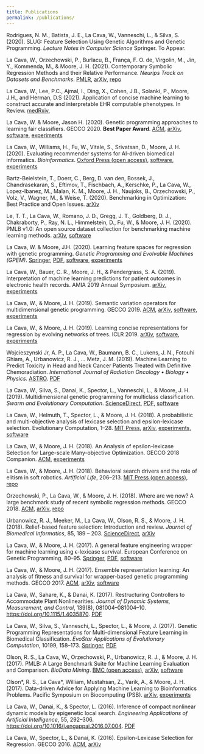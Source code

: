 ```yaml
---
title: Publications
permalink: /publications/
---
```

Rodrigues, N. M., Batista, J. E., La Cava, W., Vanneschi, L., & Silva, S. (2020). SLUG: Feature Selection Using Genetic Algorithms and Genetic Programming. 
*Lecture Notes in Computer Science*
Springer. 
To Appear. 

La Cava, W., Orzechowski, P., Burlacu, B., França, F. O. de, Virgolin, M., Jin, Y., Kommenda, M., & Moore, J. H. (2021). 
Contemporary Symbolic Regression Methods and their Relative Performance. 
*Neurips Track on Datasets and Benchmarks*.
[PMLR](https://datasets-benchmarks-proceedings.neurips.cc/paper/2021/hash/c0c7c76d30bd3dcaefc96f40275bdc0a-Abstract-round1.html),
[arXiv](https://arxiv.org/abs/2107.14351),
[repo](https://github.com/EpistasisLab/srbench)

La Cava, W., Lee, P.C., Ajmal, I., Ding, X., Cohen, J.B., Solanki, P., Moore, J.H., and Herman, D.S (2021). 
Application of concise machine learning to construct accurate and interpretable EHR computable phenotypes.
In Review. 
[medRxiv](https://www.medrxiv.org/content/10.1101/2020.12.12.20248005v2),

La Cava, W. & Moore, Jason H. (2020).
Genetic programming approaches to learning fair classifiers.
GECCO 2020. 
**Best Paper Award**.
[ACM](https://dl.acm.org/doi/abs/10.1145/3377930.3390157),
[arXiv](https://arxiv.org/abs/2004.13282),
[software](https://github.com/lacava/feat),
[experiments](https://github.com/lacava/fair_gp)

La Cava, W., Williams, H., Fu, W., Vitale, S., Srivatsan, D., Moore, J. H. (2020). 
Evaluating recommender systems for AI-driven biomedical informatics. 
*Bioinformatics*.
[Oxford Press (open access)](https://doi.org/10.1093/bioinformatics/btaa698),
[software](https://github.com/EpistasisLab/pennai),
[experiments](https://github.com/EpistasisLab/pennai-bioinformatics)

Bartz-Beielstein, T., Doerr, C., Berg, D. van den, Bossek, J., Chandrasekaran, S., Eftimov, T., Fischbach, A., Kerschke, P., La Cava, W., Lopez-Ibanez, M., Malan, K. M., Moore, J. H., Naujoks, B., Orzechowski, P., Volz, V., Wagner, M., & Weise, T. (2020). 
Benchmarking in Optimization: Best Practice and Open Issues. 
[arXiv](http://arxiv.org/abs/2007.03488)

Le, T. T., La Cava, W., Romano, J. D., Gregg, J. T., Goldberg, D. J., Chakraborty, P., Ray, N. L., Himmelstein, D., Fu, W., & Moore, J. H. (2020). 
PMLB v1.0: An open source dataset collection for benchmarking machine learning methods. 
[arXiv](https://arxiv.org/abs/2012.00058v1),
[software](https://github.com/EpistasisLab/pmlb)

La Cava, W. & Moore, J.H. (2020). 
Learning feature spaces for regression with genetic programming.
*Genetic Programming and Evolvable Machines (GPEM)*. 
[Springer](https://link.springer.com/article/10.1007/s10710-020-09383-4),
[PDF](../pubs/feat_gpem.pdf),
[software](https://github.com/lacava/feat),
[experiments](https://github.com/lacava/gpem_2019)

La Cava, W., Bauer, C. R., Moore, J. H., & Pendergrass, S. A. (2019). 
Interpretation of machine learning predictions for patient outcomes in electronic health records. 
AMIA 2019 Annual Symposium. 
[arXiv](https://arxiv.org/abs/1903.12074),
[experiments](https://github.com/EpistasisLab/interpret_ehr)

La Cava, W., & Moore, J. H. (2019). 
Semantic variation operators for multidimensional genetic programming. 
GECCO 2019. 
[ACM](https://doi.org/10.1145/3321707.3321776),
[arXiv](http://arxiv.org/abs/1904.08577),
[software](https://github.com/lacava/feat),
[experiments](https://github.com/lacava/gecco_2019)

La Cava, W., & Moore, J. H. (2019). 
Learning concise representations for regression by evolving networks of trees. 
ICLR 2019. 
[arXiv](https://arxiv.org/abs/1807.00981),
[software](https://github.com/lacava/feat),
[experiments](https://github.com/lacava/iclr_2019)

Wojcieszynski Jr, A. P., La Cava, W., Baumann, B. C., Lukens, J. N., Fotouhi Ghiam, A., Urbanowicz, R. J., … Metz, J. M. (2019). 
Machine Learning to Predict Toxicity in Head and Neck Cancer Patients Treated with Definitive Chemoradiation. 
*International Journal of Radiation Oncology • Biology • Physics.*
[ASTRO](https://www.redjournal.org/article/S0360-3016(19)33017-2/abstract).
[PDF](/pubs/rad_onc_ml.pdf)

La Cava, W., Silva, S., Danai, K., Spector, L., Vanneschi, L., & Moore, J. H. (2019). 
Multidimensional genetic programming for multiclass classification. 
*Swarm and Evolutionary Computation*. 
[ScienceDirect](https://doi.org/10.1016/j.swevo.2018.03.015),
[PDF](../pubs/Multiclass_GP_journal_preprint.pdf),
[software](https://github.com/EpistasisLab/ellyn)


La Cava, W., Helmuth, T., Spector, L., & Moore, J. H. (2018). 
A probabilistic and multi-objective analysis of lexicase selection and epsilon-lexicase selection. 
Evolutionary Computation, 1–28. 
[MIT Press](https://doi.org/10.1162/evco_a_00224),
[arXiv](https://arxiv.org/pdf/1709.05394),
[experiments](https://github.com/lacava/epsilon_lexicase),
[software](https://github.com/EpistasisLab/ellyn)

La Cava, W., & Moore, J. H. (2018). 
An Analysis of epsilon-lexicase Selection for Large-scale Many-objective Optimization. 
GECCO 2018 Companion. 
[ACM](https://doi.org/10.1145/3205651.3205656),
[experiments](https://github.com/lacava/emo-lex)

La Cava, W., & Moore, J. H. (2018). 
Behavioral search drivers and the role of elitism in soft robotics. 
*Artificial Life*, 206–213. 
[MIT Press (open access)](https://doi.org/10.1162/isal_a_00044),
[repo](http://github.com/lacava/evosoro)

Orzechowski, P., La Cava, W., & Moore, J. H. (2018). 
Where are we now? A large benchmark study of recent symbolic regression methods. 
GECCO 2018. 
[ACM](https://doi.org/10.1145/3205455.3205539),
[arXiv](http://arxiv.org/abs/1804.09331),
[repo](https://github.com/EpistasisLab/srbench)

Urbanowicz, R. J., Meeker, M., La Cava, W., Olson, R. S., & Moore, J. H. (2018). 
Relief-based feature selection: Introduction and review. 
*Journal of Biomedical Informatics*, 85, 189 – 203. 
[ScienceDirect](https://doi.org/10.1016/j.jbi.2018.07.014),
[arXiv](https://arxiv.org/abs/1711.08421)


La Cava, W., & Moore, J. H. (2017). 
A general feature engineering wrapper for machine learning using ϵ-lexicase survival. 
European Conference on Genetic Programming, 80–95. 
[Springer](https://doi.org/10.1007/978-3-319-55696-3_6),
[PDF](../pubs/evostar_few_lacava.pdf),
[software](https://github.com/lacava/few)


La Cava, W., & Moore, J. H. (2017). 
Ensemble representation learning: An analysis of fitness and survival for wrapper-based genetic programming methods. 
GECCO 2017.
[ACM](https://dl.acm.org/doi/10.1145/3071178.3071215),
[arXiv](https://arxiv.org/abs/1703.06934),
[software](https://github.com/lacava/few)

La Cava, W., Sahare, K., & Danai, K. (2017). 
Restructuring Controllers to Accommodate Plant Nonlinearities. 
*Journal of Dynamic Systems, Measurement, and Control*, 139(8), 081004–081004–10. 
https://doi.org/10.1115/1.4035870.
[PDF](../pubs/La_Cava_restructuring_2017.pdf)

La Cava, W., Silva, S., Vanneschi, L., Spector, L., & Moore, J. (2017). 
Genetic Programming Representations for Multi-dimensional Feature Learning in Biomedical Classification. 
*EvoStar Applications of Evolutionary Computation*, 10199, 158–173. 
[Springer](https://doi.org/10.1007/978-3-319-55849-3_11),
[PDF](../pubs/evobio_m4gp_lacava.pdf)

Olson, R. S., La Cava, W., Orzechowski, P., Urbanowicz, R. J., & Moore, J. H. (2017). 
PMLB: A Large Benchmark Suite for Machine Learning Evaluation and Comparison. 
*BioData Mining*. 
[BMC (open access)](https://biodatamining.biomedcentral.com/articles/10.1186/s13040-017-0154-4),
[arXiv](https://arxiv.org/abs/1703.00512),
[software](https://github.com/EpistasisLab/pmlb)

Olson*, R. S., La Cava*, William, Mustahsan, Z., Varik, A., & Moore, J. H. (2017). 
Data-driven Advice for Applying Machine Learning to Bioinformatics Problems. 
Pacific Symposium on Biocomputing (PSB). 
[arXiv](http://arxiv.org/abs/1708.05070),
[experiments](https://github.com/lacava/sklearn-benchmarks)

La Cava, W., Danai, K., & Spector, L. (2016). 
Inference of compact nonlinear dynamic models by epigenetic local search. 
*Engineering Applications of Artificial Intelligence*, 55, 292–306. 
https://doi.org/10.1016/j.engappai.2016.07.004.
[PDF](../pubs/inference_elgp_2015_lacava.pdf)

La Cava, W., Spector, L., & Danai, K. (2016). 
Epsilon-Lexicase Selection for Regression. 
GECCO 2016. 
[ACM](https://doi.org/10.1145/2908812.2908898),
[arXiv](https://arxiv.org/abs/1905.13266)
